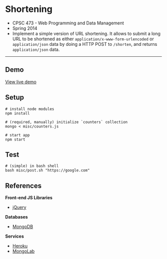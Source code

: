 # Shortening

* CPSC 473 - Web Programming and Data Management
* Spring 2014
* Implement a simple version of URL shortening. It allows to submit a long URL to be shortened as either `application/x-www-form-urlencoded` or `application/json` data by doing a HTTP POST to `/shorten`, and returns `application/json` data.

---

## Demo

[View live demo](https://cpsc-473-shortening.herokuapp.com)

## Setup

```
# install node modules
npm install

# (required, manually) initialize `counters` collection
mongo < misc/counters.js

# start app
npm start
```

## Test

```
# (simple) in bash shell
bash misc/post.sh "https://google.com"
```

## References

**Front-end JS Libraries**

* [jQuery](https://jquery.com/)

**Databases**

* [MongoDB](https://www.mongodb.org/)

**Services**

* [Heroku](https://www.heroku.com/)
* [MongoLab](https://mongolab.com/)
